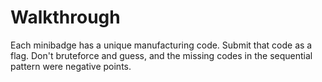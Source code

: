 Walkthrough
===========
Each minibadge has a unique manufacturing code.  Submit that code as a flag.  Don't bruteforce and guess, and the missing codes in the sequential pattern were negative points.
